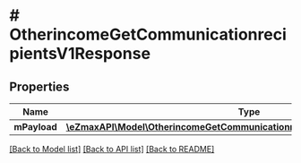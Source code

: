 # # OtherincomeGetCommunicationrecipientsV1Response

## Properties

Name | Type | Description | Notes
------------ | ------------- | ------------- | -------------
**mPayload** | [**\eZmaxAPI\Model\OtherincomeGetCommunicationrecipientsV1ResponseMPayload**](OtherincomeGetCommunicationrecipientsV1ResponseMPayload.md) |  |

[[Back to Model list]](../../README.md#models) [[Back to API list]](../../README.md#endpoints) [[Back to README]](../../README.md)
